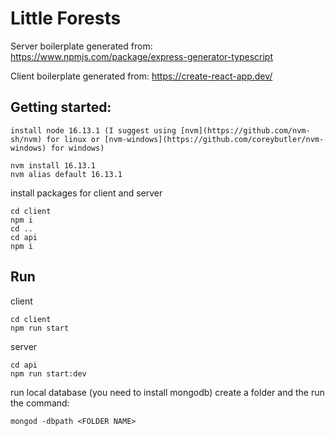 # Little Forests


Server boilerplate generated from: https://www.npmjs.com/package/express-generator-typescript

Client boilerplate generated from: https://create-react-app.dev/

## Getting started:

    install node 16.13.1 (I suggest using [nvm](https://github.com/nvm-sh/nvm) for linux or [nvm-windows](https://github.com/coreybutler/nvm-windows) for windows)
```
nvm install 16.13.1
nvm alias default 16.13.1
```

install packages for client and server
```
cd client
npm i
cd ..
cd api
npm i
```
## Run
client
```
cd client
npm run start   
```
server
```
cd api
npm run start:dev
```
run local database (you need to install mongodb)
create a folder and the run the command: 
```
mongod -dbpath <FOLDER NAME>
```
